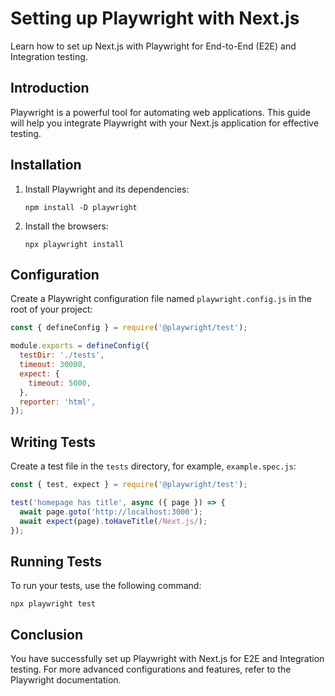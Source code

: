 # Setting up Playwright with Next.js

Learn how to set up Next.js with Playwright for End-to-End (E2E) and Integration testing.

## Introduction

Playwright is a powerful tool for automating web applications. This guide will help you integrate Playwright with your Next.js application for effective testing.

## Installation

1. Install Playwright and its dependencies:
   ```
   npm install -D playwright
   ```

2. Install the browsers:
   ```
   npx playwright install
   ```

## Configuration

Create a Playwright configuration file named `playwright.config.js` in the root of your project:

```javascript
const { defineConfig } = require('@playwright/test');

module.exports = defineConfig({
  testDir: './tests',
  timeout: 30000,
  expect: {
    timeout: 5000,
  },
  reporter: 'html',
});
```

## Writing Tests

Create a test file in the `tests` directory, for example, `example.spec.js`:

```javascript
const { test, expect } = require('@playwright/test');

test('homepage has title', async ({ page }) => {
  await page.goto('http://localhost:3000');
  await expect(page).toHaveTitle(/Next.js/);
});
```

## Running Tests

To run your tests, use the following command:

```
npx playwright test
```

## Conclusion

You have successfully set up Playwright with Next.js for E2E and Integration testing. For more advanced configurations and features, refer to the Playwright documentation.